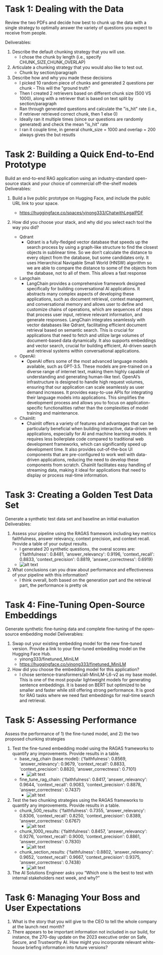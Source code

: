 # Task 1: Dealing with the Data
Review the two PDFs and decide how best to chunk up the data with a single strategy to optimally answer the variety of questions you expect to receive from people.

Deliverables:
1. Describe the default chunking strategy that you will use.
    - I chose the chunk by length (i.e., specify CHUNK_SIZE,CHUNK_OVERLAP)
2. Articulate a chunking strategy that you would also like to test out.
    - Chunk by section/paragraph
3. Describe how and why you made these decisions
    - I picked 10 random piece of chunks and generated 2 questions per chunk - This will the "ground truth"
    - Then I created 2 retrievers based on different chunk size (500 VS 1000), along with a retriever that is based on text split by section/paragraph
    - Ran through generated questions and calculate the "is_hit" rate (i.e., if retriever retrieved correct chunk, then 1 else 0)
    - Ideally ran it multiple times (since our questions are randomly generated) and check the mean "is_hit" rate
    - I ran it couple time, in general chunk_size = 1000 and overlap = 200 always gives the but resutls

# Task 2: Building a Quick End-to-End Prototype
Build an end-to-end RAG application using an industry-standard open-source stack and your choice of commercial off-the-shelf models
Deliverables:
1. Build a live public prototype on Hugging Face, and include the public URL link to your space.
    - https://huggingface.co/spaces/yinong333/ChatwithLegalPDF

2. How did you choose your stack, and why did you select each tool the way you did?
    - Qdrant
        - Qdrant is a fully-fledged vector database that speeds up the search process by using a graph-like structure to find the closest objects in sublinear time. So we don’t calculate the distance to every object from the database, but some candidates only. It uses Hierarchical Navigable Small World (HNSW) algorithm so we are able to compare the distance to some of the objects from the database, not to all of them. This allows a fast response
    - Langchain
        - LangChain provides a comprehensive framework designed specifically for building conversational AI applications. It abstracts many complex aspects of developing these applications, such as document retrieval, context management, and conversational memory and allows user to define and customize chains of operations, which are sequences of steps that process user input, retrieve relevant information, and generate responses. LangChain integrates seamlessly with vector databases like Qdrant, facilitating efficient document retrieval based on semantic search. This is crucial for applications that need to fetch and utilize large volumes of document-based data dynamically. It also supports embeddings and vector search, crucial for building efficient, AI-driven search and retrieval systems within conversational applications.
    - OpenAI:
        - OpenAI offers some of the most advanced language models available, such as GPT-3.5. These models are pre-trained on a diverse range of internet text, making them highly capable of understanding and generating human-like text. OpenAI’s infrastructure is designed to handle high request volumes, ensuring that our application can scale seamlessly as user demand increases. It provides easy-to-use APIs for integrating their language models into applications. This simplifies the development process and allows you to focus on application-specific functionalities rather than the complexities of model training and maintenance.
    - Chainlit:
        - Chainlit offers a variety of features and advantages that can be particularly beneficial when building interactive, data-driven web applications, especially for AI and machine learning models. It requires less boilerplate code compared to traditional web development frameworks, which can significantly speed up development time. It also provides out-of-the-box UI components that are pre-configured to work well with data-driven applications, reducing the need to develop these components from scratch. Chainlit facilitates easy handling of streaming data, making it ideal for applications that need to display or process real-time information.

# Task 3: Creating a Golden Test Data Set
Generate a synthetic test data set and baseline an initial evaluation
Deliverables:
1. Assess your pipeline using the RAGAS framework including key metrics faithfulness, answer relevancy, context precision, and context recall.  Provide a table of your output results.
    - I generated 20 synthetic questions, the overal scores are: {'faithfulness': 0.8481, 'answer_relevancy': 0.9196, 'context_recall': 0.8833, 'context_precision': 0.8819, 'answer_correctness': 0.6919}
    - ![alt text](image-5.png)
2. What conclusions can you draw about performance and effectiveness of your pipeline with this information?
    - I think overall, both based on the generation part and the retrieval part, the performance is pretty ok

# Task 4: Fine-Tuning Open-Source Embeddings
Generate synthetic fine-tuning data and complete fine-tuning of the open-source embedding model
Deliverables:
1. Swap out your existing embedding model for the new fine-tuned version.  Provide a link to your fine-tuned embedding model on the Hugging Face Hub.
    - yinong333/finetuned_MiniLM
    - https://huggingface.co/yinong333/finetuned_MiniLM
2. How did you choose the embedding model for this application?
    - I chose sentence-transformers/all-MiniLM-L6-v2 as my base model. This is one of the most popular lightweight models for generating sentence embeddings. It is based on BERT but optimized to be smaller and faster while still offering strong performance. It is good for RAG tasks where we need fast embeddings for real-time search and retrieval.

# Task 5: Assessing Performance
Assess the performance of 1) the fine-tuned model, and 2) the two proposed chunking strategies
1. Test the fine-tuned embedding model using the RAGAS frameworks to quantify any improvements.  Provide results in a table.
    - base_rag_chain (base model):  {'faithfulness': 0.8569, 'answer_relevancy': 0.9679, 'context_recall': 0.8833, 'context_precision': 0.8820, 'answer_correctness': 0.7101}
        - ![alt text](image.png)
    - fine_tune_rag_chain:  {'faithfulness': 0.8417, 'answer_relevancy': 0.9644, 'context_recall': 0.9083, 'context_precision': 0.8878, 'answer_correctness': 0.7437}
        - ![alt text](image-1.png)
2. Test the two chunking strategies using the RAGAS frameworks to quantify any improvements. Provide results in a table. 
    - chunk_500_results:  {'faithfulness': 0.7355, 'answer_relevancy': 0.8306, 'context_recall': 0.8250, 'context_precision': 0.8389, 'answer_correctness': 0.6767}
        - ![alt text](image-4.png)
    - chunk_1000_results:  {'faithfulness': 0.8457, 'answer_relevancy': 0.9276, 'context_recall': 0.9000, 'context_precision': 0.8861, 'answer_correctness': 0.7830}
        - ![alt text](image-2.png)
    - chunk_section_results:  {'faithfulness': 0.8802, 'answer_relevancy': 0.9652, 'context_recall': 0.9667, 'context_precision': 0.9375, 'answer_correctness': 0.7438}
        - ![alt text](image-3.png)
3. The AI Solutions Engineer asks you “Which one is the best to test with internal stakeholders next week, and why?”

# Task 6: Managing Your Boss and User Expectations
1. What is the story that you will give to the CEO to tell the whole company at the launch next month?
2. There appears to be important information not included in our build, for instance, the 270-day update on the 2023 executive order on Safe, Secure, and Trustworthy AI.  How might you incorporate relevant white-house briefing information into future versions? 
